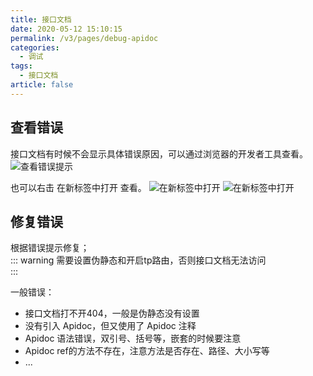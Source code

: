 ```yaml
---
title: 接口文档
date: 2020-05-12 15:10:15
permalink: /v3/pages/debug-apidoc
categories: 
  - 调试
tags: 
  - 接口文档
article: false
---
```


## 查看错误

接口文档有时候不会显示具体错误原因，可以通过浏览器的开发者工具查看。
<img :src="$withBase('/img-v3/dev/debug-apidoc1.jpg')" alt="查看错误提示">

也可以右击 在新标签中打开 查看。
<img :src="$withBase('/img-v3/dev/debug-apidoc2.jpg')" alt="在新标签中打开">
<img :src="$withBase('/img-v3/dev/debug-apidoc3.jpg')" alt="在新标签中打开">

## 修复错误
根据错误提示修复；  
::: warning
需要设置伪静态和开启tp路由，否则接口文档无法访问  
:::

一般错误：
- 接口文档打不开404，一般是伪静态没有设置
- 没有引入 Apidoc，但又使用了 Apidoc 注释
- Apidoc 语法错误，双引号、括号等，嵌套的时候要注意
- Apidoc ref的方法不存在，注意方法是否存在、路径、大小写等
- ...
